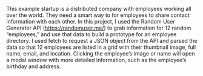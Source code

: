 This example startup is a distributed company with employees working all over the world. They need a smart way to for employees to share contact information with each other. In this project, I used the Random User Generator API (https://randomuser.me/) to grab information for 12 random “employees,” and use that data to build a prototype for an employee directory. I used fetch to request a JSON object from the API and parsed the data so that 12 employees are listed in a grid with their thumbnail image, full name, email, and location. Clicking the employee’s image or name will open a modal window with more detailed information, such as the employee’s birthday and address.
